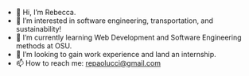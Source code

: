 - 👋 Hi, I’m Rebecca.
- 👀 I’m interested in software engineering, transportation, and sustainability!
- 🌱 I’m currently learning Web Development and Software Engineering methods at OSU.
- 💞️ I’m looking to gain work experience and land an internship.
- 📫 How to reach me: repaolucci@gmail.com

<!---
repaolucci/repaolucci is a ✨ special ✨ repository because its `README.md` (this file) appears on your GitHub profile.
You can click the Preview link to take a look at your changes.
--->
